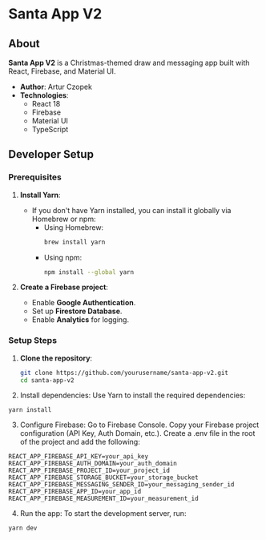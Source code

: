 # Santa App V2

## About

**Santa App V2** is a Christmas-themed draw and messaging app built with React, Firebase, and Material UI.

- **Author**: Artur Czopek
- **Technologies**:
  - React 18
  - Firebase
  - Material UI
  - TypeScript

## Developer Setup

### Prerequisites

1. **Install Yarn**:

   - If you don't have Yarn installed, you can install it globally via Homebrew or npm:
     - Using Homebrew:
       ```bash
       brew install yarn
       ```
     - Using npm:
       ```bash
       npm install --global yarn
       ```

2. **Create a Firebase project**:
   - Enable **Google Authentication**.
   - Set up **Firestore Database**.
   - Enable **Analytics** for logging.

### Setup Steps

1. **Clone the repository**:
   ```bash
   git clone https://github.com/yourusername/santa-app-v2.git
   cd santa-app-v2
   ```
2. Install dependencies: Use Yarn to install the required dependencies:

`yarn install`

3. Configure Firebase:
   Go to Firebase Console.
   Copy your Firebase project configuration (API Key, Auth Domain, etc.).
   Create a .env file in the root of the project and add the following:

```
REACT_APP_FIREBASE_API_KEY=your_api_key
REACT_APP_FIREBASE_AUTH_DOMAIN=your_auth_domain
REACT_APP_FIREBASE_PROJECT_ID=your_project_id
REACT_APP_FIREBASE_STORAGE_BUCKET=your_storage_bucket
REACT_APP_FIREBASE_MESSAGING_SENDER_ID=your_messaging_sender_id
REACT_APP_FIREBASE_APP_ID=your_app_id
REACT_APP_FIREBASE_MEASUREMENT_ID=your_measurement_id
```

4. Run the app: To start the development server, run:

`yarn dev`
